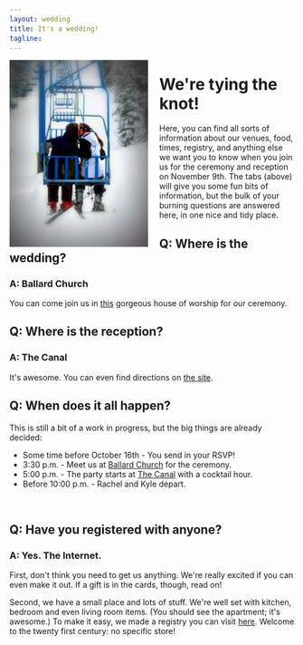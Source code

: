 ```yaml
---
layout: wedding
title: It's a wedding!
tagline:
---
```


<img alt="Good thing we didn't fall off the chairlift" 
class="round-corners" align="left" style="margin-right: 20px"
src="/static/images_wedding_site/2011_Spring_Break_072A.jpg" width="245"
height="330">

# We're tying the knot!

Here, you can find all sorts of information about our venues, food, times,
registry, and anything else we want you to know when you join us for the
ceremony and reception on November 9th. The tabs (above) will give you some
fun bits of information, but the bulk of your burning questions are answered
here, in one nice and tidy place.

## Q: Where is the wedding?

### A: Ballard Church
You can come join us in [this](http://www.ballardchurch.com/) gorgeous house 
of worship for our ceremony.

## Q: Where is the reception?

### A: The Canal
It's awesome. You can even find directions on [the site](http://www.thecanalseattle.com/index.htm).

## Q: When does it all happen?
This is still a bit of a work in progress, but the big things are already decided:

* Some time before October  16th - You send in your RSVP!
* 3:30 p.m. - Meet us at [Ballard Church](http://www.ballardchurch.com/)
for the ceremony.
* 5:00 p.m. - The party starts at
[The Canal](http://www.thecanalseattle.com/index.htm) with a cocktail hour.
* Before 10:00 p.m. - Rachel and Kyle depart.

</br>

## Q: Have you registered with anyone?

### A: Yes. The Internet.
First, don't think you need to get us anything. We're really excited if you
can even make it out. If a gift is in the cards, though, read on!

Second, we have a small place and lots of stuff.  We're well set with kitchen,
bedroom and even living room items.  (You should see the apartment; it's
awesome.) To make it easy, we made a registry you can visit
[here](http://www.myregistry.com/visitors/giftlist.aspx?sid=764054a1-7730-4ee4-b214-b324cd19be00).
Welcome to the twenty first century: no specific store!


